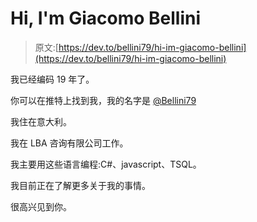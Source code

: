# Hi, I'm Giacomo Bellini

> 原文:[https://dev.to/bellini79/hi-im-giacomo-bellini](https://dev.to/bellini79/hi-im-giacomo-bellini)

我已经编码 19 年了。

你可以在推特上找到我，我的名字是 [@Bellini79](https://twitter.com/Bellini79)

我住在意大利。

我在 LBA 咨询有限公司工作。

我主要用这些语言编程:C#、javascript、TSQL。

我目前正在了解更多关于我的事情。

很高兴见到你。